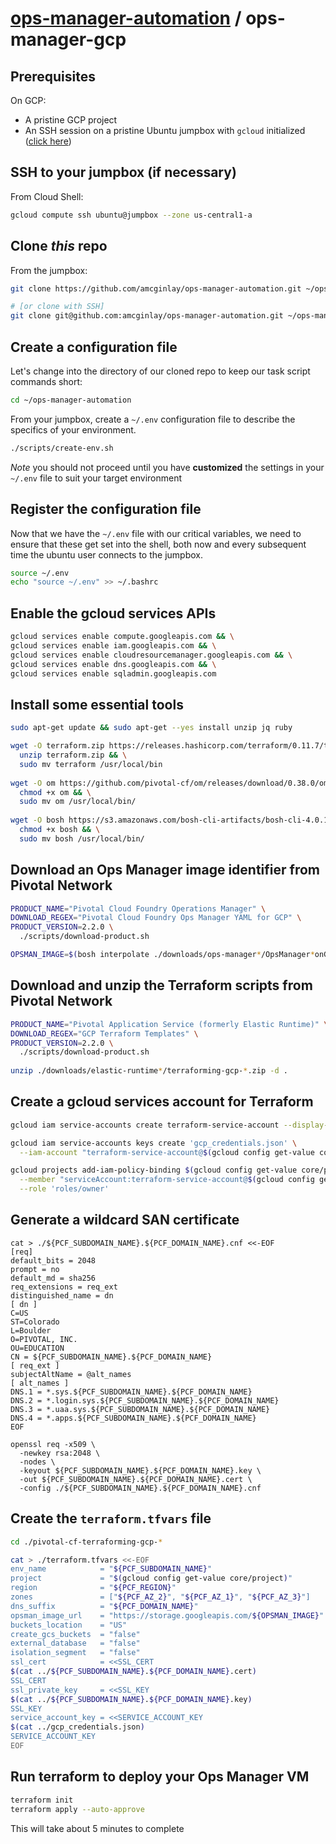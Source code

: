# [ops-manager-automation](../README.md) / ops-manager-gcp

## Prerequisites

On GCP:
- A pristine GCP project
- An SSH session on a pristine Ubuntu jumpbox with `gcloud` initialized ([click here](../jumpbox-gcp/README.md))

## SSH to your jumpbox (if necessary)

From Cloud Shell:

```bash
gcloud compute ssh ubuntu@jumpbox --zone us-central1-a
```

## Clone _this_ repo

From the jumpbox:

```bash
git clone https://github.com/amcginlay/ops-manager-automation.git ~/ops-manager-automation

# [or clone with SSH]
git clone git@github.com:amcginlay/ops-manager-automation.git ~/ops-manager-automation
```

## Create a configuration file

Let's change into the directory of our cloned repo to keep our task 
script commands short:

```bash
cd ~/ops-manager-automation
```

From your jumpbox, create a `~/.env` configuration file to describe the 
specifics of your environment.

```bash
./scripts/create-env.sh
```

_Note_ you should not proceed until you have __customized__ the settings 
in your `~/.env` file to suit your target environment

## Register the configuration file

Now that we have the `~/.env` file with our critical variables, we need 
to ensure that these get set into the shell, both now and every 
subsequent time the ubuntu user connects to the jumpbox.

```bash
source ~/.env
echo "source ~/.env" >> ~/.bashrc
```

## Enable the gcloud services APIs

```bash
gcloud services enable compute.googleapis.com && \
gcloud services enable iam.googleapis.com && \
gcloud services enable cloudresourcemanager.googleapis.com && \
gcloud services enable dns.googleapis.com && \
gcloud services enable sqladmin.googleapis.com
```

## Install some essential tools

```bash
sudo apt-get update && sudo apt-get --yes install unzip jq ruby

wget -O terraform.zip https://releases.hashicorp.com/terraform/0.11.7/terraform_0.11.7_linux_amd64.zip && \
  unzip terraform.zip && \
  sudo mv terraform /usr/local/bin
  
wget -O om https://github.com/pivotal-cf/om/releases/download/0.38.0/om-linux && \
  chmod +x om && \
  sudo mv om /usr/local/bin/
  
wget -O bosh https://s3.amazonaws.com/bosh-cli-artifacts/bosh-cli-4.0.1-linux-amd64 && \
  chmod +x bosh && \
  sudo mv bosh /usr/local/bin/
```

## Download an Ops Manager image identifier from Pivotal Network

```bash
PRODUCT_NAME="Pivotal Cloud Foundry Operations Manager" \
DOWNLOAD_REGEX="Pivotal Cloud Foundry Ops Manager YAML for GCP" \
PRODUCT_VERSION=2.2.0 \
  ./scripts/download-product.sh

OPSMAN_IMAGE=$(bosh interpolate ./downloads/ops-manager*/OpsManager*onGCP.yml --path /us)
```

## Download and unzip the Terraform scripts from Pivotal Network

```bash
PRODUCT_NAME="Pivotal Application Service (formerly Elastic Runtime)" \
DOWNLOAD_REGEX="GCP Terraform Templates" \
PRODUCT_VERSION=2.2.0 \
  ./scripts/download-product.sh
    
unzip ./downloads/elastic-runtime*/terraforming-gcp-*.zip -d .
```

## Create a gcloud services account for Terraform

```bash
gcloud iam service-accounts create terraform-service-account --display-name terraform

gcloud iam service-accounts keys create 'gcp_credentials.json' \
  --iam-account "terraform-service-account@$(gcloud config get-value core/project).iam.gserviceaccount.com"

gcloud projects add-iam-policy-binding $(gcloud config get-value core/project) \
  --member "serviceAccount:terraform-service-account@$(gcloud config get-value core/project).iam.gserviceaccount.com" \
  --role 'roles/owner'
```

## Generate a wildcard SAN certificate
```no-highlight
cat > ./${PCF_SUBDOMAIN_NAME}.${PCF_DOMAIN_NAME}.cnf <<-EOF
[req]
default_bits = 2048
prompt = no
default_md = sha256
req_extensions = req_ext
distinguished_name = dn
[ dn ]
C=US
ST=Colorado
L=Boulder
O=PIVOTAL, INC.
OU=EDUCATION
CN = ${PCF_SUBDOMAIN_NAME}.${PCF_DOMAIN_NAME}
[ req_ext ]
subjectAltName = @alt_names
[ alt_names ]
DNS.1 = *.sys.${PCF_SUBDOMAIN_NAME}.${PCF_DOMAIN_NAME}
DNS.2 = *.login.sys.${PCF_SUBDOMAIN_NAME}.${PCF_DOMAIN_NAME}
DNS.3 = *.uaa.sys.${PCF_SUBDOMAIN_NAME}.${PCF_DOMAIN_NAME}
DNS.4 = *.apps.${PCF_SUBDOMAIN_NAME}.${PCF_DOMAIN_NAME}
EOF

openssl req -x509 \
  -newkey rsa:2048 \
  -nodes \
  -keyout ${PCF_SUBDOMAIN_NAME}.${PCF_DOMAIN_NAME}.key \
  -out ${PCF_SUBDOMAIN_NAME}.${PCF_DOMAIN_NAME}.cert \
  -config ./${PCF_SUBDOMAIN_NAME}.${PCF_DOMAIN_NAME}.cnf
```

## Create the `terraform.tfvars` file

```bash
cd ./pivotal-cf-terraforming-gcp-*

cat > ./terraform.tfvars <<-EOF
env_name            = "${PCF_SUBDOMAIN_NAME}"
project             = "$(gcloud config get-value core/project)"
region              = "${PCF_REGION}"
zones               = ["${PCF_AZ_2}", "${PCF_AZ_1}", "${PCF_AZ_3}"]
dns_suffix          = "${PCF_DOMAIN_NAME}"
opsman_image_url    = "https://storage.googleapis.com/${OPSMAN_IMAGE}"
buckets_location    = "US"
create_gcs_buckets  = "false"
external_database   = "false"
isolation_segment   = "false"
ssl_cert            = <<SSL_CERT
$(cat ../${PCF_SUBDOMAIN_NAME}.${PCF_DOMAIN_NAME}.cert)
SSL_CERT
ssl_private_key     = <<SSL_KEY
$(cat ../${PCF_SUBDOMAIN_NAME}.${PCF_DOMAIN_NAME}.key)
SSL_KEY
service_account_key = <<SERVICE_ACCOUNT_KEY
$(cat ../gcp_credentials.json)
SERVICE_ACCOUNT_KEY
EOF
```

## Run terraform to deploy your Ops Manager VM

```bash
terraform init
terraform apply --auto-approve
```

This will take about 5 minutes to complete
